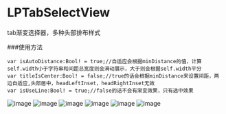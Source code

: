 # LPTabSelectView
tab渐变选择器，多种头部排布样式

###使用方法
```objc
var isAutoDistance:Bool! = true;//自适应会根据minDistance的值，计算self.width小于字符串和间距总宽度则会滑动展示，大于则会根据self.width平分
var titleIsCenter:Bool! = false;//true的话会根据minDistance来设置间距，两边自适应,头部居中，headLeftInset，headRightInset无效
var isUseLine:Bool! = true;//false的话不会有渐变效果，只有选中效果
```
![image](https://wx1.sinaimg.cn/mw690/007bf79Yly1fx1zpxg6stj30ku1123zc.jpg)
![image](https://wx4.sinaimg.cn/mw690/007bf79Yly1fx1zpx9lb5j30ku112gma.jpg)
![image](https://wx2.sinaimg.cn/mw690/007bf79Yly1fx1zpw6giij30ku1120td.jpg)
![image](https://wx4.sinaimg.cn/mw690/007bf79Yly1fx1zpwgtr1j30ku112js2.jpg)
![image](https://wx2.sinaimg.cn/mw690/007bf79Yly1fx1zpx331bj30ku1123z5.jpg)
![image](https://wx1.sinaimg.cn/mw690/007bf79Yly1fx1zpwvt3mj30ku11274x.jpg)
